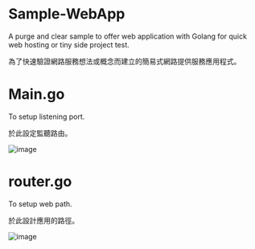 # Sample-WebApp
  A purge and clear sample to offer web application with Golang for quick web hosting or tiny side project test.
  
  為了快速驗證網路服務想法或概念而建立的簡易式網路提供服務應用程式。
# Main.go
  To setup listening port.
 
 於此設定監聽路由。

![image](https://user-images.githubusercontent.com/18378969/126037301-e97ab02e-2a4e-482c-8980-847c84c5da0f.png)

# router.go
  To setup web path.
 
 於此設計應用的路徑。

![image](https://user-images.githubusercontent.com/18378969/126037281-75377e4c-e520-4341-9932-394633928a89.png)
